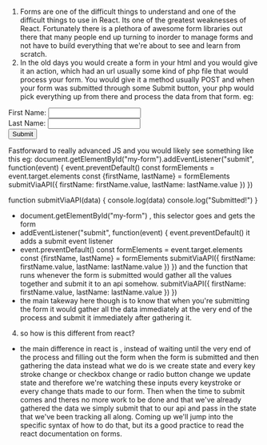 1. Forms are one of the difficult things to understand and one of the difficult things to use  in React.
Its one of the greatest weaknesses of React. Fortunately there is a plethora of awesome form libraries out there that many people end up turning to inorder to manage forms and not have to build everything that we're about to see and learn from scratch.
2. In the old days you would create a form in your html and you would give it an action, which had an url usually some kind of php file that would process your form. You would give it a  method usually POST and when your form was submitted through some Submit button, your php would pick everything up from there and process the data from that form.
eg:
<form 
            action="https://my-php-backend.com" 
            method="POST"
            id="my-form"
        >
            <label for="first-name">First Name: </label>
            <input 
                type="text" 
                id="first-name" 
                name="firstName" 
                class="input" 
            />
            <br />
            <label for="last-name">Last Name: </label>
            <input 
                type="text" 
                id="last-name" 
                name="lastName" 
                class="input" 
            />
            <br />
            <input type="submit" value="Submit" />
        </form>

Fastforward to really advanced JS and you would likely see something like this
eg:
document.getElementById("my-form").addEventListener("submit", function(event) {
    event.preventDefault()
    const formElements = event.target.elements
    const {firstName, lastName} = formElements
    submitViaAPI({
        firstName: firstName.value,
        lastName: lastName.value
    })
})

function submitViaAPI(data) {
    console.log(data)
    console.log("Submitted!")
}

- document.getElementById("my-form") , this selector goes and gets the form
- addEventListener("submit", function(event) {
    event.preventDefault()
it adds a submit event listener
-  event.preventDefault()
    const formElements = event.target.elements
    const {firstName, lastName} = formElements
    submitViaAPI({
        firstName: firstName.value,
        lastName: lastName.value
    })
})
and the function that runs whenever the form is submitted would gather all the values together and submit it to an api somehow.
 submitViaAPI({
        firstName: firstName.value,
        lastName: lastName.value
    })
})
- the main takeway here though is to know that when you're submitting the form it would gather all the data immediately at the very end of the process and submit it immediately after gathering it.

4. so how is this different from react?
- the main difference in react is , instead of waiting until the very end of the process and filling out the form when the form is submitted and then gathering the data instead what we do is we create state and every key stroke change or checkbox change or radio button change we update state and therefore we're watching these inputs every keystroke or every change thats made to our form. Then when the time  to submit comes and theres no more work to be done and that we've already gathered the data we simply submit that to our api and pass in the state that we've been tracking all along.
Coming up we'll jump into the specific syntax of how to do that, but its a good practice to read the react documentation on forms. 